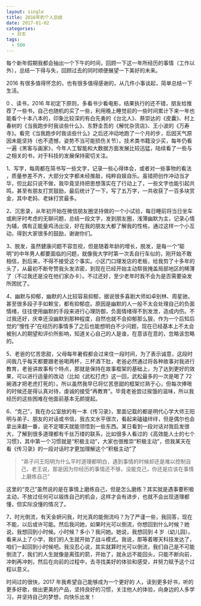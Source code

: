 ```yaml
---
layout: single
title: 2016年的个人总结
date: 2017-01-02
categories:
  - 日志
tags:
  - 500
---
```


每个新年假期我都会抽出一个下午的时间，回顾一下这一年所经历的事情（工作以外），总结一下得与失，回顾过去的同时顺便展望一下美好的未来。

2016 有很多值得怀念的，也有很多值得感谢的，从几件小事谈起，简单总结一下生活。

0 、读书，2016 年初定下原则，多看书少看电影，结果执行的还不错，朋友给推荐了一些书，自己也随机的买了一些，利用晚上睡觉前的一些时间累计下来一年也能看个十本八本的，印象比较深的有白先勇的《台北人》、蔡崇达的《皮囊》、村上春树的《当我跑步时我谈些什么》、东野圭吾的《解忧杂货店》、王小波的《万寿寺》。看完《当我跑步时我谈些什么》之后还冲动地跑了一个月的步，后因天气原因未能坚持（也不遗憾，姿势不当可能损伤关节）。技术类书籍没少买，每年仍看一遍《黑客与画家》，今年人工智能和大数据方面发展比较迅猛，陆续看了一些与之相关的书，对于科技的发展保持密切关注。

1、写字，每周都在简书写一些文字，记录一些心得体会，或者对一些事物的看法 ，质量参差不齐，大部分文字都未经推敲，纯粹自娱自乐。虽错把创作冲动当才华，但比起只说不做，我毕竟坚持把思想落实在了行动上了，一些文字也能引起共鸣，甚至有朋友打赏鼓励，最后统计了一下，写了五万字，一共收获了一百多块赏金，其中老妈、老妹打赏最多。

2、沉思录，从年初开始在微信朋友圈坚持做的一个小试验，每日睡前将当日坐车或刷牙时考虑的无聊问题，总结一段文字，发到朋友圈，浅薄幽默为主，记录心情为辅，偶有正能量鸡汤出没，好在我的朋友大都了解我的性格，通过这样一个小互动，得到大家很多的鼓励，谢谢你们。

3、脱发，虽然健康问题不容忽视，但是随着年龄的增长，脱发，是每一个“聪明”的中年男人都要面临的问题，就像我大学时第一次丢自行车似的，刚开始不敢相信，到后来，不得不接受这个事实。小区门口理发店的老板，给我剪了十多年的头了，从最初不断夸赞我头发浓密，到现在已经开始主动帮我掩盖局部地区的稀薄了（不过我还是没在他们家办卡）。不过还好，至少老年时我不会为是否需要染发所困扰了。

4、幽默与抑郁，幽默的人比较容易抑郁，据说很多喜剧大师如卓别林、周星驰，甚至很多段子手如赖宝，都有抑郁症。原因是幽默的人一般不太会处理自己的负面情绪，往往使用幽默的手段来进行心理防御，负面情绪得不到发泄，造成内伤。不过我还好，庆幸还没幽默到那种程度，自然也就不会抑郁那么狠，作为一个后知后觉的“慢性子”在经历的事情多了之后也能想明白不少问题，现在已经基本上不太会被别人的期望和评价所影响，知道关心自己的人是谁，在意该在意的，忽略该忽略的。

5、老爸的忆苦思甜，父母每年暑假都会过来住一段时间，为了表示诚意，这段时间我几乎每天都要跟老爸喝两杯，三杯酒下肚，老爸必然通过将各种故事对我进行教育，老爸讲故事有个特点，那就是保持在故事框架的基础上，为了达到更好的效果，可以进行适量的改动（比如《武松打虎》这一回，武松最多的一次是喝了 72 碗酒才把老虎打死的）。所以虽然我早已将忆苦思甜的框架烂熟于心，但每次捧哏的时候还是得认真对待，虔诚的接受“再教育”。毕竟老爸尝过挨饿的滋味，所以我经历的这些困难在他面前基本无颜提起。

6、“克己”，我在办公室放的有一本《传习录》，里面记载的都是明代心学大师王阳明与弟子、朋友的对话或书信，我古文水平很次，看起来磕磕绊绊，但是偶尔也会拿出来翻一番，说不定哪天就能领悟到一些东西。某日看到一段对话对我启发很大，了解到很多道理都有千丝万缕的联系，比如很多人看过的《高效能人士的七个习惯》，其中第一个习惯就是“积极主动”，大家也很推崇“积极主动”，但我某天在看《传习录》的一段对话时才更加理解这个“积极主动”了

> “弟子问王阳明为什么平时道理都明白，遇到事情的时候却还是难以控制自己，老王说，那是因为你经历的事情还不够，没能克己，你还是应该在事情上磨练自己”

这里的“克己”虽然说的是在事情上磨练自己，但是怎么磨练？其实就是遇事要积极主动，不放过任何可以锻炼自己的机会，这样才会有进步，也就不会出现道理都懂，但实际没懂的情况了。

7、时光倒流，有天金妍问我，时光真的能倒流吗？为了严谨一些，我回答，现在不能，以后或许可能。然后我问她，如果时光可以倒流，你想回到什么时候？她说，我想回到小时候。小时候？多小？我问她。她说，我想回到 4 岁（幼儿园）。看来从上了小学，我们的人生就开始了战斗模式。我说，那等着哪天科技发达了，咱们一起回到小时候吧。我没忍心说，其实就算时光可以倒流，我们自己是不可能倒流了，我们的人生就像是离弦的箭，开始了，就永远不能回头，只能不断向前，冲刺再冲刺，然后在向前的过程中，去寻找美好的体验和感受，并努力赋予这个过程以意义。

时间过的很快，2017 年我希望自己能够成为一个更好的 人，读到更多好书，听的更多好歌，做出更美的产品，坚持良好的习惯，关注他人的体验，向身边的人多学习，并坚持自己的梦想，向快乐出发！
